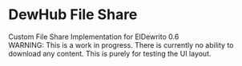 # DewHub File Share
Custom File Share Implementation for ElDewrito 0.6\
WARNING: This is a work in progress. There is currently no ability to download any content. This is purely for testing the UI layout.
